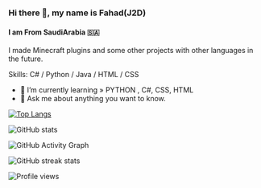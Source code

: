 ### Hi there 👋, my name is Fahad(J2D)
#### I am From SaudiArabia 🇸🇦

I made Minecraft plugins and some other projects with other languages in the future.

Skills: C# / Python / Java / HTML / CSS

- 🌱 I’m currently learning » PYTHON , C#, CSS, HTML 
- 💬 Ask me about anything you want to know. 

[![Top Langs](https://github-readme-stats.vercel.app/api/top-langs/?username=TheRealJ2D)](https://github.com/anuraghazra/github-readme-stats)

![GitHub stats](https://github-readme-stats.vercel.app/api?username=TheRealJ2D&show_icons=true&count_private=true)  

![GitHub Activity Graph](https://activity-graph.herokuapp.com/graph?username=TheRealJ2D)  

![GitHub streak stats](https://github-readme-streak-stats.herokuapp.com/?user=TheRealJ2D)  

![Profile views](https://gpvc.arturio.dev/TheRealJ2D)  
